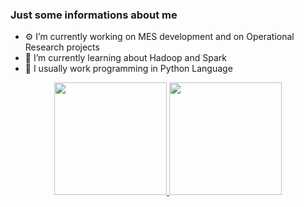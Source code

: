 ### Just some informations about me


- ⚙  I’m currently working on MES development and on Operational Research projects
- 🐘 I’m currently learning about Hadoop and Spark
- 🐍 I usually work programming in Python Language 

<div align="center">
  <a href="https://github.com/PedroLagesc">
  <img height="180em" src="https://github-readme-stats.vercel.app/api?username=PedroLagesc&show_icons=true&theme=highcontrast&include_all_commits=true&count_private=true"/>
  <img height="180em" src="https://github-readme-stats.vercel.app/api/top-langs/?username=PedroLagesc&layout=compact&langs_count=7&theme=highcontrast"/>
</div>
